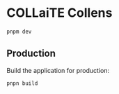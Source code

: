 # COLLaiTE Collens




```bash
pnpm dev
```


## Production

Build the application for production:

```bash
pnpn build
```

